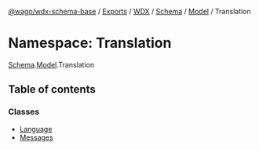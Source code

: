[@wago/wdx-schema-base](../README.md) / [Exports](../modules.md) / [WDX](WDX.md) / [Schema](WDX.Schema.md) / [Model](WDX.Schema.Model.md) / Translation

# Namespace: Translation

[Schema](WDX.Schema.md).[Model](WDX.Schema.Model.md).Translation

## Table of contents

### Classes

- [Language](../classes/WDX.Schema.Model.Translation.Language.md)
- [Messages](../classes/WDX.Schema.Model.Translation.Messages.md)
